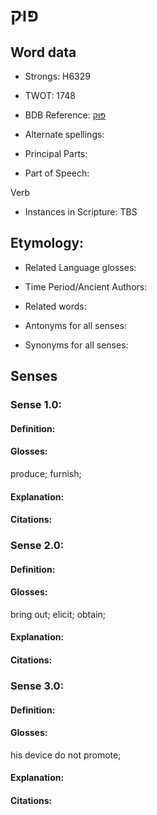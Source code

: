 # פּוּק

<!-- Status: S2="NeedsEdits" -->
<!-- Lexica used for edits:   -->

## Word data

* Strongs: H6329

* TWOT: 1748

* BDB Reference: [פּוּק](rc://en/bdb/dict/q.at.aa)

* Alternate spellings:

* Principal Parts:

* Part of Speech:

Verb

* Instances in Scripture: TBS

## Etymology:

* Related Language glosses:

* Time Period/Ancient Authors:

* Related words:

* Antonyms for all senses:

* Synonyms for all senses:

## Senses

### Sense 1.0:

#### Definition:

#### Glosses:

produce; furnish; 

#### Explanation:

#### Citations:



### Sense 2.0:

#### Definition:

#### Glosses:

bring out; elicit; obtain; 

#### Explanation:

#### Citations:



### Sense 3.0:

#### Definition:

#### Glosses:

his device do not promote; 

#### Explanation:

#### Citations:



